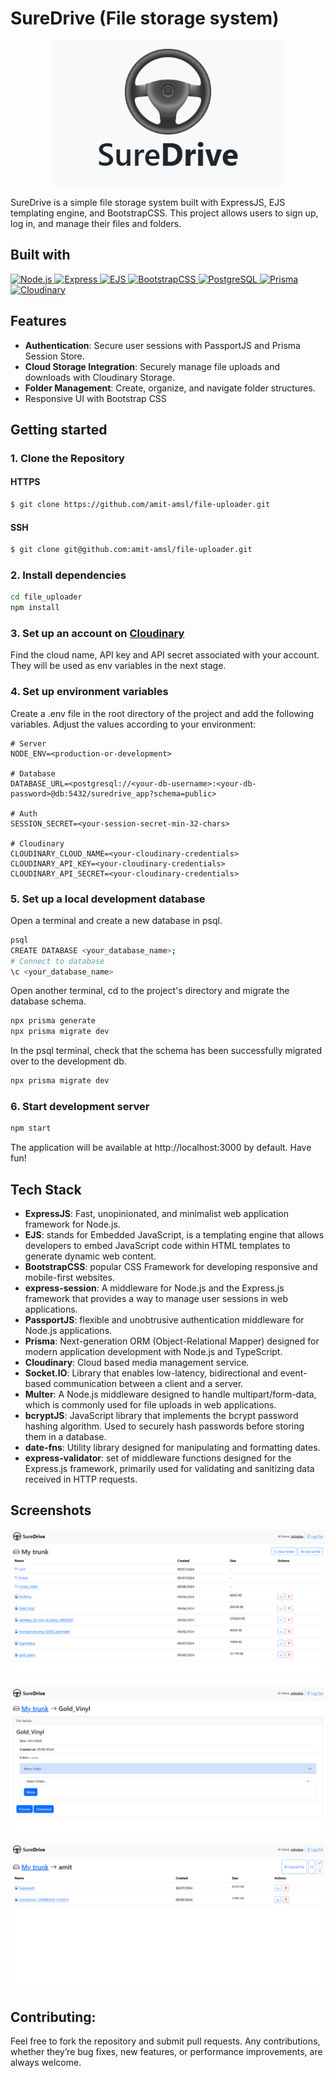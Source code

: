 # SureDrive (File storage system)

<p align="center">
  <img src="public/suredrive_Logo.png" />
</p>

SureDrive is a simple file storage system built with ExpressJS, EJS templating engine, and BootstrapCSS. This project allows users to sign up, log in, and manage their files and folders.

## Built with

<a href="https://nodejs.org">
  <img src="https://img.shields.io/badge/Node.js-339933?style=for-the-badge&logo=node.js&logoColor=white" height="40" alt="Node.js">
</a>
<a href="https://expressjs.com">
  <img src="https://img.shields.io/badge/Express-000000?style=for-the-badge&logo=express&logoColor=white" height="40" alt="Express">
</a>
<a href="https://ejs.co">
  <img src="https://img.shields.io/badge/-EJS-B4CA65?style=for-the-badge&logo=ejs&logoColor=white" height="40" alt="EJS">
</a>
<a href="https://getbootstrap.com">
  <img src="https://img.shields.io/badge/Bootstrap-563D7C?style=for-the-badge&logo=bootstrap&logoColor=white" height="40" alt="BootstrapCSS">
</a>
<a href="https://www.postgresql.org">
  <img src="https://img.shields.io/badge/PostgreSQL-336791?style=for-the-badge&logo=postgresql&logoColor=white" height="40" alt="PostgreSQL">
</a>
<a href="https://www.prisma.io">
  <img src="https://img.shields.io/badge/Prisma-2D3748?style=for-the-badge&logo=prisma&logoColor=white" height="40" alt="Prisma">
</a>
<a href="https://cloudinary.com/">
  <img src="https://img.shields.io/badge/Cloudinary-3448C5?style=for-the-badge&logo=Cloudinary&logoColor=white" height="40" alt="Cloudinary">
</a>

## Features

- **Authentication**: Secure user sessions with PassportJS and Prisma Session Store.
- **Cloud Storage Integration**: Securely manage file uploads and downloads with Cloudinary Storage.
- **Folder Management**: Create, organize, and navigate folder structures.
- Responsive UI with Bootstrap CSS

## Getting started

### 1. Clone the Repository

#### HTTPS

```bash
$ git clone https://github.com/amit-amsl/file-uploader.git
```

#### SSH

```bash
$ git clone git@github.com:amit-amsl/file-uploader.git
```

### 2. Install dependencies

```bash
cd file_uploader
npm install
```

### 3. Set up an account on [Cloudinary](https://www.cloudinary.com/)

Find the cloud name, API key and API secret associated with your account. They will be used as env variables in the next stage.

### 4. Set up environment variables

Create a .env file in the root directory of the project and add the following variables. Adjust the values according to your environment:

```shell
# Server
NODE_ENV=<production-or-development>

# Database
DATABASE_URL=<postgresql://<your-db-username>:<your-db-password>@db:5432/suredrive_app?schema=public>

# Auth
SESSION_SECRET=<your-session-secret-min-32-chars>

# Cloudinary
CLOUDINARY_CLOUD_NAME=<your-cloudinary-credentials>
CLOUDINARY_API_KEY=<your-cloudinary-credentials>
CLOUDINARY_API_SECRET=<your-cloudinary-credentials>
```

### 5. Set up a local development database

Open a terminal and create a new database in psql.

```bash
psql
CREATE DATABASE <your_database_name>;
# Connect to database
\c <your_database_name>
```

Open another terminal, cd to the project's directory and migrate the database schema.

```bash
npx prisma generate
npx prisma migrate dev
```

In the psql terminal, check that the schema has been successfully migrated over to the development db.

```bash
npx prisma migrate dev
```

### 6. Start development server

```bash
npm start
```

The application will be available at http://localhost:3000 by default.
Have fun!

## Tech Stack

- **ExpressJS**: Fast, unopinionated, and minimalist web application framework for Node.js.
- **EJS**: stands for Embedded JavaScript, is a templating engine that allows developers to embed JavaScript code within HTML templates to generate dynamic web content.
- **BootstrapCSS**: popular CSS Framework for developing responsive and mobile-first websites.
- **express-session**: A middleware for Node.js and the Express.js framework that provides a way to manage user sessions in web applications.
- **PassportJS**: flexible and unobtrusive authentication middleware for Node.js applications.
- **Prisma**: Next-generation ORM (Object-Relational Mapper) designed for modern application development with Node.js and TypeScript.
- **Cloudinary**: Cloud based media management service.
- **Socket.IO**: Library that enables low-latency, bidirectional and event-based communication between a client and a server.
- **Multer**: A Node.js middleware designed to handle multipart/form-data, which is commonly used for file uploads in web applications.
- **bcryptJS**: JavaScript library that implements the bcrypt password hashing algorithm. Used to securely hash passwords before storing them in a database.
- **date-fns**: Utility library designed for manipulating and formatting dates.
- **express-validator**: set of middleware functions designed for the Express.js framework, primarily used for validating and sanitizing data received in HTTP requests.

## Screenshots

![desktop-home](public/suredrive_home.png)

![desktop-file-details](public/suredrive_file.png)

![desktop-folder-details](public/suredrive_folder.png)

## Contributing:

Feel free to fork the repository and submit pull requests. Any contributions, whether they’re bug fixes, new features, or performance improvements, are always welcome.

